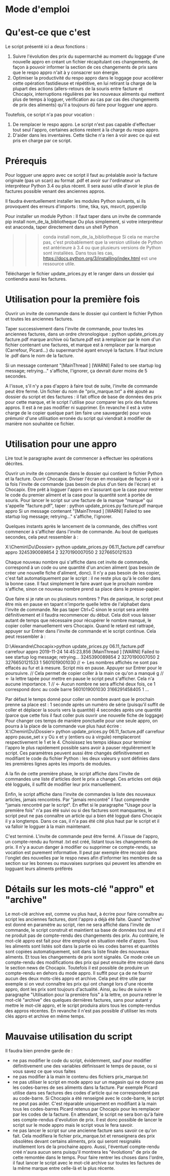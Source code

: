 # Mode d'emploi

# Qu'est-ce que c'est

Le script présenté ici a deux fonctions :
1) Suivre l'évolution des prix du supermarché au moment du loggage d'une nouvelle appro en créant un fichier récapitulant ces changements, de façon à pouvoir informer la section de ces changements de prix sans que le respo appro n'ait à y consacrer son énergie.
2) Optimiser la productivité du respo appro dans le loggage pour accélérer cette opération fastidieuse et répétitive, en lui retirant la charge de la plupart des actions (allers-retours de la souris entre facture et Chocapix, interruptions régulières par les nouveaux aliments qui mettent plus de temps à logguer, vérification au cas par cas des changements de prix des aliments) qu'il a toujours dû faire pour logguer une appro.

Toutefois, ce script n'a pas pour vocation :
1) De remplacer le respo appro. Le script n'est pas capable d'effectuer tout seul l'appro, certaines actions restent à la charge du respo appro.
2) D'aider dans les inventaires. Cette tâche n'a rien à voir avec ce qui est pris en charge par ce script.

# Prérequis

Pour logguer une appro avec ce script il faut au préalable avoir la facture originale (pas un scan) au format .pdf et avoir sur l'ordinateur un interpréteur Python 3.4 ou plus récent. Il sera aussi utile d'avoir le plus de factures possible venant des anciennes appros.

Il faudra éventuellement installer les modules Python suivants, si ils provoquent des erreurs d'imports :
  time, tika, sys, msvcrt, pyperclip
  
Pour installer un module Python :
  Il faut taper dans un invite de commande
  pip install nom_de_la_bibliotheque
  Ou plus simplement, si votre interpréteur est anaconda, taper directement dans un shell Python
  >>> conda install nom_de_la_bibliotheque
  Si cela ne marche pas, c'est probablement que la version utilisée de Python est antérieure à 3.4 ou que plusieurs versions de Python sont installées. Dans tous les cas, https://docs.python.org/3/installing/index.html est une ressource utile.

Télécharger le fichier update_prices.py et le ranger dans un dossier qui contiendra aussi les factures.

# Utilisation pour la première fois

Ouvrir un invite de commande dans le dossier qui contient le fichier Python et toutes les anciennes factures.

Taper successivement dans l'invite de commande, pour toutes les anciennes factures, dans un ordre chronologique :
  python update_prices.py facture.pdf marque archive
  où facture.pdf est à remplacer par le nom d'un fichier contenant une factures, et marque est à remplacer par la marque (Carrefour, Picard...) du supermarché ayant envoyé la facture. Il faut inclure le .pdf dans le nom de la facture.
  
Si un message contenant "[MainThread  ] [WARNI]  Failed to see startup log message; retrying..." s'affiche, l'ignorer, ça devrait durer moins de 5 secondes.

A l'issue, s'il n'y a pas d'appro à faire tout de suite, l'invite de commande peut être fermé. Un fichier du nom de "prix_marque.txt" a été ajouté au dossier du script et des factures : il fait office de base de données des prix pour cette marque, et le script l'utilise pour comparer les prix des futures appros. Il est à ne pas modifier ni supprimer. En revanche il est à votre charge de le copier quelque part (en faire une sauvegarde) pour vous prémunir d'une utilisation erronée du script qui viendrait à modifier de manière non souhaitée ce fichier.

# Utilisation pour une appro

Lire tout le paragraphe avant de commencer à effectuer les opérations décrites.

Ouvrir un invite de commande dans le dossier qui contient le fichier Python et la facture. Ouvrir Chocapix. Diviser l'écran en mosaïque de façon à voir à la fois l'invite de commande (pas besoin de plus d'un tiers de l'écran) et Chocapix. Etre prêt à logguer l'appro en s'assurant que la case pour rentrer le code du premier aliment et la case pour la quantité sont à portée de souris.
Pour lancer le script sur une facture de la marque "marque" qui s'appelle "facture.pdf", taper :
  python update_prices.py facture.pdf marque appro
Si un message contenant "[MainThread  ] [WARNI]  Failed to see startup log message; retrying..." s'affiche, l'ignorer.

Quelques instants après le lancement de la commande, des chiffres vont commencer à s'afficher dans l'invite de commande. Au bout de quelques secondes, cela peut ressembler à :

  X:\Chemin\Du\Dossier> python update_prices.py 06.11_facture.pdf carrefour appro
  3245390089854 2
  3270190007050 2
  3276650121533 
  
Chaque nouveau nombre qui s'affiche dans cet invite de commande, correspond à un code ou une quantité d'un ancien aliment (pas besoin de créer une nouvelle fiche d'aliment, donc).
Il n'y a pas besoin de les copier, c'est fait automatiquement par le script : il ne reste plus qu'à le coller dans la bonne case. Il faut simplement le faire avant que le prochain nombre s'affiche, sinon ce nouveau nombre prend sa place dans le presse-papier.

Que faire si je rate un ou plusieurs nombres ? Pas de panique, le script peut être mis en pause en tapant n'importe quelle lettre de l'alphabet dans l'invite de commande. Ne pas taper Ctrl+C sinon le script sera arrêté définitivement et il faudra recommencer du début. Cela doit vous laisser autant de temps que nécessaire pour récupérer le nombre manqué, le copier coller manuellement vers Chocapix. Quand le retard est rattrapé, appuyer sur Entrer dans l'invite de commande et le script continue. Cela peut ressembler à :

  D:\Alexandre\Chocapix>python update_prices.py 06.11_facture.pdf carrefour appro
  2019-11-24 14:45:23,856 [MainThread  ] [WARNI]  Failed to see startup log message; retrying...
  3245390089854 2
  3270190007050 2
  3276650121533 1
  5601019001030                 // <- Les nombres affichés ne sont pas effacés au fur et à mesure.
  Script mis en pause. Appuyer sur Entrer pour le poursuivre. // Cela permet de copier coller à la main ce qu'on a manqué
  g                             // <- la lettre tapée pour mettre en pause le script peut s'afficher. Cela n'a aucune importance.
  1                             // <- Aucun nombre ne sera affiché deux fois, ce 1 correspond donc au code barre 5601019001030
  3166291458405 1
  ...
 
Par défaut le temps donné pour coller un nombre avant que le prochain prenne sa place est :
  1 seconde après un numéro de série (puisqu'il suffit de coller et déplacer la souris vers la quantité)
  4 secondes après une quantité (parce que cette fois il faut coller puis ouvrir une nouvelle fiche de loggage)
Pour changer ces temps de manière ponctuelle pour une seule appro, on pourra à la place de la commande vue plus haut écrire :
  X:\Chemin\Du\Dossier> python update_prices.py 06.11_facture.pdf carrefour appro pause_set x y
Où x et y (entiers ou à virgule) remplaceront respectivement le 1 et le 4. Choisissez les temps idéaux pour terminer l'appro le plus rapidement possible sans avoir à pauser régulièrement le script. 
Ces paramètres peuvent aussi être changés définitivement en modifiant le code du fichier Python : les deux valeurs y sont définies dans les premières lignes après les imports de modules.

A la fin de cette première phase, le script affiche dans l'invite de commandes une liste d'articles dont le prix a changé. Ces articles ont déjà été loggués, il suffit de modifier leur prix manuellement.

Enfin, le script affiche dans l'invite de commandes la liste des nouveaux articles, jamais rencontrés. Par "jamais rencontré" il faut comprendre "jamais rencontré par le script". En effet si le paragraphe "Usage pour la première fois" n'a pas été suivi ou si des factures sont manquantes, le script peut ne pas connaître un article qui a bien été loggué dans Chocapix il y a longtemps. Dans ce cas, il n'a pas été cité plus haut par le script et il va falloir le logguer à la main maintenant.

C'est terminé. L'invite de commande peut être fermé. A l'issue de l'appro, un compte-rendu au format .txt est créé, listant tous les changements de prix. Il n'y a aucun danger à modifier ou supprimer ce compte-rendu, sa vocation est purement informative. Il peut par exemple être recopié dans l'onglet des nouvelles par le respo news afin d'informer les membres de sa section sur les bonnes ou mauvaises surprises qui peuvent les attendre en logguant leurs aliments préférés

# Détails sur les mots-clé "appro" et "archive"
Le mot-clé archive est, comme vu plus haut, à écrire pour faire connaître au script les anciennes factures, dont l'appro a déjà été faite. Quand "archive" est donné en paramètre au script, rien ne sera affiché dans l'invite de commande, le script construit et maintient sa base de données tout seul et il ne produit pas de compte-rendu des changements des prix. 
Au contraire, le mot-clé appro est fait pour être employé en situation réelle d'appro. Tous les aliments sont listés soit dans la partie où les codes barres et quantités sont copiées automatiquement, soit dans la liste finale des nouveaux aliments. Et tous les changements de prix sont signalés. Ce mode crée un compte-rendu des modifications des prix qui peut ensuite être recopié dans le section news de Chocapix.
Toutefois il est possible de produire un compte-rendu en dehors du mode appro. Il suffit pour ça de ne fournir aucun des deux mots-clés appro et archive. Cela peut être utile par exemple si on veut connaître les prix qui ont changé lors d'une récente appro, dont les prix sont toujours d'actualité.
Ainsi, au lieu de suivre le paragraphe "Utilisation pour la première fois" à la lettre, on pourra retirer le mot-clé "archive" des quelques dernières factures, sans pour autant y mettre le mot-clé appro, et le script produira alors tous les compte-rendus des appros récentes.
En revanche il n'est pas possible d'utiliser les mots clés appro et archive en même temps.

# Mauvaise utilisation du script
Il faudra bien prendre garde de :
- ne pas modifier le code du script, évidemment, sauf pour modifier définitivement une des variables définissant le temps de pause, ou si vous savez ce que vous faites
- ne pas modifier à la main le contenu des fichiers prix_marque.txt
- ne pas utiliser le script en mode appro sur un magasin qui ne donne pas les codes-barres de ses aliments dans la facture. Par exemple Picard utilise dans ses factures des codes d'article qui ne correspondent pas au code-barre. Si Chocapix a été renseigné avec le code-barre, le script ne peut pas aider. C'est réparable uniquement en modifiant à la main tous les codes-barres Picard retenus par Chocapix pour les remplacer par les codes de la facture. En attendant, le script ne sera bon qu'à faire ses compte-rendus d'evolution de prix. Il est donc possible de lancer le script sur le mode appro mais le script vous le fera savoir.
- ne pas lancer le script sur une ancienne facture sans savoir ce qu'on fait. Cela modifiera le fichier prix_marque.txt et renseignera des prix obsolètes devant certains aliments, prix qui seront resignalés inutilement lors de la prochaine appro. Aussi, l'éventuel compte-rendu créé n'aura aucun sens puisqu'il montrera les "évolutions" de prix de cette remontée dans le temps. Pour faire rentrer les choses dans l'ordre, il faut lancer le script avec le mot-clé archive sur toutes les factures de la même marque entre celle-là et la plus récente.
